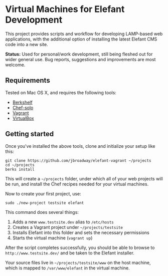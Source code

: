 # Virtual Machines for Elefant Development

This project provides scripts and workflow for developing LAMP-based
web applications, with the additional option of installing the latest
Elefant CMS code into a new site.

**Status:** Used for personal/work development, still being fleshed out
for wider general use. Bug reports, suggestions and improvements are
most welcome.

## Requirements

Tested on Mac OS X, and requires the following tools:

* [Berkshelf](http://berkshelf.com/)
* [Chef-solo](http://gettingstartedwithchef.com/)
* [Vagrant](http://www.vagrantup.com/)
* [VirtualBox](https://www.virtualbox.org/)

## Getting started

Once you've installed the above tools, clone and initialize your
setup like this:

	git clone https://github.com/jbroadway/elefant-vagrant ~/projects
	cd ~/projects
	berks install

This will create a `~/projects` folder, under which all of your web
projects will be run, and install the Chef recipes needed for your
virtual machines.

Now to create your first project, use:

	sudo ./new-project testsite elefant

This command does several things:

1. Adds a new `www.testsite.dev` alias to `/etc/hosts`
2. Creates a Vagrant project under `~/projects/testsite`
3. Installs Elefant into this folder and sets the necessary permissions
4. Starts the virtual machine (`vagrant up`)

After the script completes successfully, you should be able to browse
to `http://www.testsite.dev/` and be taken to the Elefant installer.

Your source files live in `~/projects/testsite/www` on the host machine,
which is mapped to `/var/www/elefant` in the virtual machine.